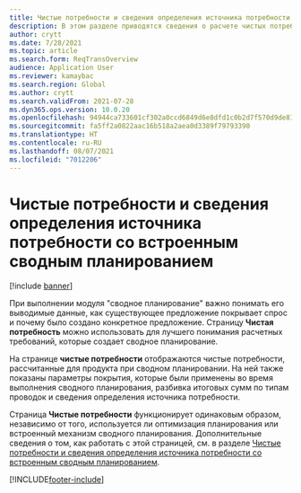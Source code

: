 ```yaml
---
title: Чистые потребности и сведения определения источника потребности со встроенным сводным планированием
description: В этом разделе приводятся сведения о расчете чистых потребностей и сведения определения источника потребности в встроенном сводном планировании.
author: crytt
ms.date: 7/28/2021
ms.topic: article
ms.search.form: ReqTransOverview
audience: Application User
ms.reviewer: kamaybac
ms.search.region: Global
ms.author: crytt
ms.search.validFrom: 2021-07-28
ms.dyn365.ops.version: 10.0.20
ms.openlocfilehash: 94944ca733601cf302a0ccd6849d6e8dfd1c0b2d7f570d9de81a3e46d95d1cfc
ms.sourcegitcommit: fa5ff2a0822aac16b518a2aea0d3389f79793390
ms.translationtype: HT
ms.contentlocale: ru-RU
ms.lasthandoff: 08/07/2021
ms.locfileid: "7012206"
---
```

# <a name="net-requirements-and-pegging-information-with-built-in-master-planning"></a>Чистые потребности и сведения определения источника потребности со встроенным сводным планированием

[!include [banner](../includes/banner.md)]

При выполнении модуля "сводное планирование" важно понимать его выводимые данные, как существующее предложение покрывает спрос и почему было создано конкретное предложение. Страницу **Чистая потребность** можно использовать для лучшего понимания расчетных требований, которые создает сводное планирование.

На странице **чистые потребности** отображаются чистые потребности, рассчитанные для продукта при сводном планировании. На ней также показаны параметры покрытия, которые были применены во время выполнения сводного планирования, разбивка итоговых сумм по типам проводок и сведения определения источника потребности.

Страница **Чистые потребности** функционирует одинаковым образом, независимо от того, используется ли оптимизация планирования или встроенный механизм сводного планирования. Дополнительные сведения о том, как работать с этой страницей, см. в разделе [Чистые потребности и сведения определения источника потребности со встроенным сводным планированием](planning-optimization/net-requirements.md).

[!INCLUDE[footer-include](../../includes/footer-banner.md)]
